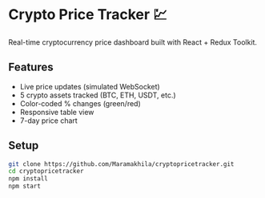 # Crypto Price Tracker 💹

Real-time cryptocurrency price dashboard built with React + Redux Toolkit.

## Features
- Live price updates (simulated WebSocket)
- 5 crypto assets tracked (BTC, ETH, USDT, etc.)
- Color-coded % changes (green/red)
- Responsive table view
- 7-day price chart

## Setup
```bash
git clone https://github.com/Maramakhila/cryptopricetracker.git
cd cryptopricetracker
npm install
npm start

